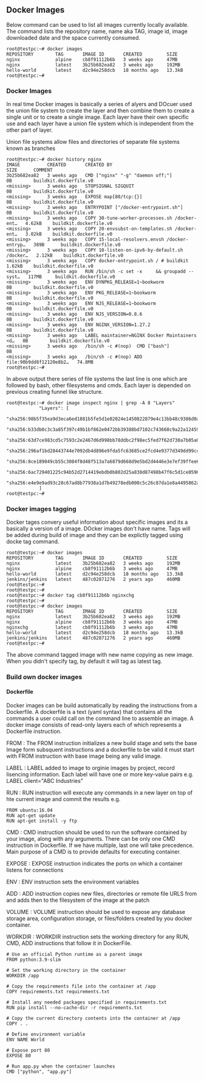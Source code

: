 ## Docker Images

Below command can be used to list all images currently locally available. The command lists the repository name, name aka TAG, image id, image downloaded  date and the space currently consumed.
```
root@testpc:~# docker images
REPOSITORY        TAG       IMAGE ID       CREATED         SIZE
nginx             alpine    cb8f91112b6b   3 weeks ago     47MB
nginx             latest    3b25b682ea82   3 weeks ago     192MB
hello-world       latest    d2c94e258dcb   18 months ago   13.3kB
root@testpc:~#
```

### Docker Images
In real time Docker images is basically a series of alyers and DOcuer used the union file system to create the layer and then combine them to create a single unit or to create a single image. Each layer have their own specific use and each layer have a union file system which is independent from the other part of layer.

Union file systems allow files and directories of separate file systems known as branches
```
root@testpc:~# docker history nginx
IMAGE          CREATED       CREATED BY                                      SIZE      COMMENT
3b25b682ea82   3 weeks ago   CMD ["nginx" "-g" "daemon off;"]                0B        buildkit.dockerfile.v0
<missing>      3 weeks ago   STOPSIGNAL SIGQUIT                              0B        buildkit.dockerfile.v0
<missing>      3 weeks ago   EXPOSE map[80/tcp:{}]                           0B        buildkit.dockerfile.v0
<missing>      3 weeks ago   ENTRYPOINT ["/docker-entrypoint.sh"]            0B        buildkit.dockerfile.v0
<missing>      3 weeks ago   COPY 30-tune-worker-processes.sh /docker-ent…   4.62kB    buildkit.dockerfile.v0
<missing>      3 weeks ago   COPY 20-envsubst-on-templates.sh /docker-ent…   3.02kB    buildkit.dockerfile.v0
<missing>      3 weeks ago   COPY 15-local-resolvers.envsh /docker-entryp…   389B      buildkit.dockerfile.v0
<missing>      3 weeks ago   COPY 10-listen-on-ipv6-by-default.sh /docker…   2.12kB    buildkit.dockerfile.v0
<missing>      3 weeks ago   COPY docker-entrypoint.sh / # buildkit          1.62kB    buildkit.dockerfile.v0
<missing>      3 weeks ago   RUN /bin/sh -c set -x     && groupadd --syst…   117MB     buildkit.dockerfile.v0
<missing>      3 weeks ago   ENV DYNPKG_RELEASE=1~bookworm                   0B        buildkit.dockerfile.v0
<missing>      3 weeks ago   ENV PKG_RELEASE=1~bookworm                      0B        buildkit.dockerfile.v0
<missing>      3 weeks ago   ENV NJS_RELEASE=1~bookworm                      0B        buildkit.dockerfile.v0
<missing>      3 weeks ago   ENV NJS_VERSION=0.8.6                           0B        buildkit.dockerfile.v0
<missing>      3 weeks ago   ENV NGINX_VERSION=1.27.2                        0B        buildkit.dockerfile.v0
<missing>      3 weeks ago   LABEL maintainer=NGINX Docker Maintainers <d…   0B        buildkit.dockerfile.v0
<missing>      3 weeks ago   /bin/sh -c #(nop)  CMD ["bash"]                 0B
<missing>      3 weeks ago   /bin/sh -c #(nop) ADD file:90b9dd8f12120e8b2…   74.8MB
root@testpc:~#
```

In above output there series of file systems the last line is one which are followed by bash, other filesystems and cmds. Each layer is depended on previous creating funnel like structure.

```
root@testpc:~# docker image inspect nginx | grep -A 8 "Layers"
            "Layers": [
                "sha256:98b5f35ea9d3eca6ed1881b5fe5d1e02024e1450822879e4c13bb48c9386d0ad",
                "sha256:b33db0c3c3a85f397c49b1bf862e0472bb39388bd7102c743660c9a22a124597",
                "sha256:63d7ce983cd5c7593c2e2467d6d998bb78ddbc2f98ec5fed7f62d730a7b05a0c",
                "sha256:296af1bd28443744e7092db4d896e9fda5fc63685ce2fcd4e9377d349dd99cc2",
                "sha256:8ce189049cb55c3084f8d48f513a7a6879d668d9e5bd2d4446e3e7ef39ffee60",
                "sha256:6ac729401225c94b52d2714419ebdb0b802d25a838d87498b47f6c5d1ce05963",
                "sha256:e4e9e9ad93c28c67ad8b77938a1d7b49278edb000c5c26c87da1e8a4495862ad"
            ]
root@testpc:~#
```

### Docker images tagging
Docker tages convery useful information about specific images and its a basically a version of a image. DOcker images don't have name. Tags will be added during build of image and they can be explictly tagged using docke tag command.
```
root@testpc:~# docker images
REPOSITORY        TAG       IMAGE ID       CREATED         SIZE
nginx             latest    3b25b682ea82   3 weeks ago     192MB
nginx             alpine    cb8f91112b6b   3 weeks ago     47MB
hello-world       latest    d2c94e258dcb   18 months ago   13.3kB
jenkins/jenkins   latest    487c02871276   2 years ago     460MB
root@testpc:~#
root@testpc:~#
root@testpc:~# docker tag cb8f91112b6b nginxchg
root@testpc:~#
root@testpc:~# docker images
REPOSITORY        TAG       IMAGE ID       CREATED         SIZE
nginx             latest    3b25b682ea82   3 weeks ago     192MB
nginx             alpine    cb8f91112b6b   3 weeks ago     47MB
nginxchg          latest    cb8f91112b6b   3 weeks ago     47MB
hello-world       latest    d2c94e258dcb   18 months ago   13.3kB
jenkins/jenkins   latest    487c02871276   2 years ago     460MB
root@testpc:~#
```

The above command tagged image with new name copying as new image. When you didn't specify tag, by default it will tag as latest tag.

### Build own docker images

#### Dockerfile
Docker images can be build automatically by reading the instructions from a Dockerfile. A dockerfile is a text (yaml syntax) that contains all the commands a user could call on the command line to assemble an image. A docker image consists of read-only layers each of which represents a Dockerfile instruction.

FROM : The FROM instruction initializes a new build stage and sets the base Image form subsquent instructions and a dockerfile to be valid it must start with FROM instruction with base image being any valid image.

LABEL : LABEL added to image to orginie images by project, record lisencing information. Each label will have one or more key-value pairs e.g. LABEL client="ABC Industries"

RUN : RUN instruction will execute any commands in a new layer on top of hte current image and commit the results e.g.

```
FROM ubuntu:16.04
RUN apt-get update
RUN apt-get install -y ftp
```
CMD : CMD instruction should be used to run the software contained by your image, along with any arguments. There can be only one CMD instruction in Dockerfile. If we have multiple, last one will take precedence. Main purpose of a CMD is to provide defaults for executing container.

EXPOSE : EXPOSE instruction indicates the ports on which a container listens for connections

ENV : ENV instruction sets the environment variables

ADD : ADD instruction copies new files, directories or remote file URLS from <src> and adds then to the filesystem of the image at the patch <dest>

VOLUME : VOLUME instruction should be used to expose any database storage area, configuration storage, or files/folders created by you docker container.

WORKDIR : WORKDIR instruction sets the working directory for any RUN, CMD, ADD instructions that follow it in DockerFile.

```
# Use an official Python runtime as a parent image
FROM python:3.9-slim

# Set the working directory in the container
WORKDIR /app

# Copy the requirements file into the container at /app
COPY requirements.txt requirements.txt

# Install any needed packages specified in requirements.txt
RUN pip install --no-cache-dir -r requirements.txt

# Copy the current directory contents into the container at /app
COPY . .

# Define environment variable
ENV NAME World

# Expose port 80
EXPOSE 80

# Run app.py when the container launches
CMD ["python", "app.py"]
```
